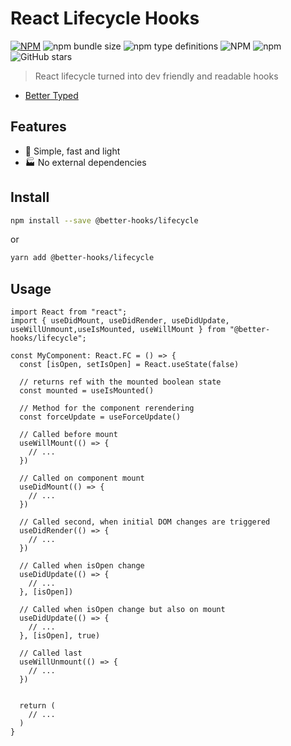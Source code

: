 # React Lifecycle Hooks

[![NPM](https://img.shields.io/npm/v/@better-hooks/lifecycle.svg)](https://www.npmjs.com/package/@better-hooks/lifecycle)
![npm bundle size](https://img.shields.io/bundlephobia/minzip/@better-hooks/lifecycle)
![npm type definitions](https://img.shields.io/npm/types/@better-hooks/lifecycle)
![NPM](https://img.shields.io/npm/l/@better-hooks/lifecycle)
![npm](https://img.shields.io/npm/dm/@better-hooks/lifecycle)
![GitHub stars](https://img.shields.io/github/stars/BetterTyped/react-lifecycle-hooks?style=social)

> React lifecycle turned into dev friendly and readable hooks

- [Better Typed](https://github.com/BetterTyped)

## Features

- :rocket: Simple, fast and light
- :factory: No external dependencies

## Install

```bash
npm install --save @better-hooks/lifecycle
```

or

```bash
yarn add @better-hooks/lifecycle
```

## Usage

```tsx
import React from "react";
import { useDidMount, useDidRender, useDidUpdate, useWillUnmount,useIsMounted, useWillMount } from "@better-hooks/lifecycle";

const MyComponent: React.FC = () => {
  const [isOpen, setIsOpen] = React.useState(false)

  // returns ref with the mounted boolean state
  const mounted = useIsMounted()

  // Method for the component rerendering
  const forceUpdate = useForceUpdate()

  // Called before mount
  useWillMount(() => {
    // ...
  })

  // Called on component mount
  useDidMount(() => {
    // ...
  })

  // Called second, when initial DOM changes are triggered
  useDidRender(() => {
    // ...
  })

  // Called when isOpen change
  useDidUpdate(() => {
    // ...
  }, [isOpen])

  // Called when isOpen change but also on mount
  useDidUpdate(() => {
    // ...
  }, [isOpen], true)

  // Called last
  useWillUnmount(() => {
    // ...
  })


  return (
    // ...
  )
}

```
